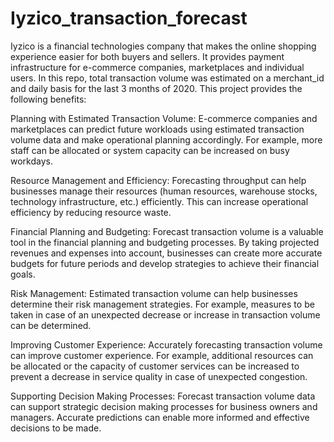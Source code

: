 # Iyzico_transaction_forecast

Iyzico is a financial technologies company that makes the online shopping experience easier for both buyers and sellers. It provides payment infrastructure for e-commerce companies, marketplaces and individual users. In this repo, total transaction volume was estimated on a merchant_id and daily basis for the last 3 months of 2020. This project provides the following benefits:

Planning with Estimated Transaction Volume: E-commerce companies and marketplaces can predict future workloads using estimated transaction volume data and make operational planning accordingly. For example, more staff can be allocated or system capacity can be increased on busy workdays.

Resource Management and Efficiency: Forecasting throughput can help businesses manage their resources (human resources, warehouse stocks, technology infrastructure, etc.) efficiently. This can increase operational efficiency by reducing resource waste.

Financial Planning and Budgeting: Forecast transaction volume is a valuable tool in the financial planning and budgeting processes. By taking projected revenues and expenses into account, businesses can create more accurate budgets for future periods and develop strategies to achieve their financial goals.

Risk Management: Estimated transaction volume can help businesses determine their risk management strategies. For example, measures to be taken in case of an unexpected decrease or increase in transaction volume can be determined.

Improving Customer Experience: Accurately forecasting transaction volume can improve customer experience. For example, additional resources can be allocated or the capacity of customer services can be increased to prevent a decrease in service quality in case of unexpected congestion.

Supporting Decision Making Processes: Forecast transaction volume data can support strategic decision making processes for business owners and managers. Accurate predictions can enable more informed and effective decisions to be made.
